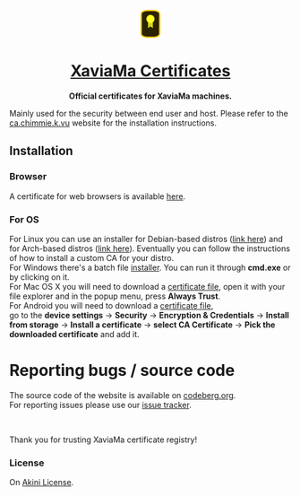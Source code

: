 <p align="center">
	<a href="https://ca.chimmie.k.vu">
		<img src="res/img/README.png" alt=":logo:" width="50"/>
		<h1 align="center">XaviaMa Certificates</h1>
	</a>
</p>

<p align="center">
	<b>Official certificates for XaviaMa machines.</b>
</p>

Mainly used for the security between end user and host.
Please refer to the [ca.chimmie.k.vu](https://ca.chimmie.k.vu) website for the installation instructions.

## Installation

### Browser

A certificate for web browsers is available <a href="ca/certificate.crt">here</a>.

### For OS

For Linux you can use an installer for Debian-based distros (<a href="installers/cert_debian.sh">link here</a>)
and for Arch-based distros (<a href="installers/cert_arch.sh">link here</a>). Eventually you can follow the instructions
of how to install a custom CA for your distro.
<br/>
For Windows there's a batch file <a href="installers/cert_windows.bat">installer</a>. You can run it through <b>cmd.exe</b>
or by clicking on it.
<br/>
For Mac OS X you will need to download a <a href="ca/certificate.crt">certificate file</a>, open it with your file explorer
and in the popup menu, press <b>Always Trust</b>.
<br/>
For Android you will need to download a <a href="ca/certificate.crt">certificate file</a>,
<br/>
go to the <b>device settings</b> -> <b>Security</b> -> <b>Encryption & Credentials</b> -> <b>Install from storage</b>
-> <b>Install a certificate</b> -> <b>select CA Certificate</b> -> <b>Pick the downloaded certificate</b> and add it.

# Reporting bugs / source code

The source code of the website is available on [codeberg.org](https://codeberg.org/GamePlayer-8/ca).
<br/>
For reporting issues please use our [issue tracker](https://codeberg.org/GamePlayer-8/ca/issues).

<br/>

Thank you for trusting XaviaMa certificate registry!

### License

On [Akini License](LICENSE.txt).

